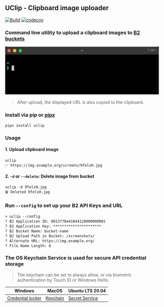 ## UClip - Clipboard image uploader

[![Build](https://github.com/ionite34/uclip/actions/workflows/build.yml/badge.svg)](https://github.com/ionite34/uclip/actions/workflows/build.yml)
[![codecov](https://codecov.io/gh/ionite34/uclip/branch/main/graph/badge.svg?token=58XSRH3F26)](https://codecov.io/gh/ionite34/uclip)

### Command line utility to upload a clipboard images to [B2 buckets][4]

![](docs/demo.gif)

> After upload, the displayed URL is also copied to the clipboard.

### Install via pip or [pipx](https://github.com/pypa/pipx)
```shell
pipx install uclip
```

### Usage
#### 1. Upload clipboard image
```shell
uclip
✅ https://img.example.org/screens/9felsH.jpg
```

#### 2. `-d` or `--delete`: Delete image from bucket
```shell
uclip -d 9felsH.jpg
🗑️ Deleted 9felsH.jpg
```

### Run `--config` to set up your B2 API Keys and URL
```shell
> uclip --config
? B2 Application ID: 0013770e41044120000000001
? B2 Application Key: **********************
? B2 Bucket Name: bucket-name
? B2 Upload Path in Bucket: /screenshots/
? Alternate URL: https://img.example.org/
? File Name Length: 6
```

### The OS Keychain Service is used for secure API credential storage
> The keychain can be set to always allow, or via biometric authentication by Touch ID or Windows Hello.

| Windows                | MacOS         | Ubuntu LTS 20.04    |
|------------------------|---------------|---------------------|
| [Credential locker][1] | [Keychain][2] | [Secret Service][3] |

[1]: https://docs.microsoft.com/en-us/windows/uwp/security/credential-locker
[2]: https://developer.apple.com/documentation/security/certificate_key_and_trust_services/keys/storing_keys_in_the_keychain
[3]: https://specifications.freedesktop.org/secret-service/latest/
[4]: https://www.backblaze.com/b2/cloud-storage.html
